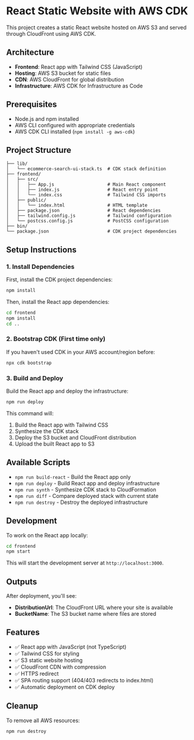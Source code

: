 # React Static Website with AWS CDK

This project creates a static React website hosted on AWS S3 and served through CloudFront using AWS CDK.

## Architecture

- **Frontend**: React app with Tailwind CSS (JavaScript)
- **Hosting**: AWS S3 bucket for static files
- **CDN**: AWS CloudFront for global distribution
- **Infrastructure**: AWS CDK for Infrastructure as Code

## Prerequisites

- Node.js and npm installed
- AWS CLI configured with appropriate credentials
- AWS CDK CLI installed (`npm install -g aws-cdk`)

## Project Structure

```
├── lib/
│   └── ecommerce-search-ui-stack.ts  # CDK stack definition
├── frontend/
│   ├── src/
│   │   ├── App.js                    # Main React component
│   │   ├── index.js                  # React entry point
│   │   └── index.css                 # Tailwind CSS imports
│   ├── public/
│   │   └── index.html                # HTML template
│   ├── package.json                  # React dependencies
│   ├── tailwind.config.js            # Tailwind configuration
│   └── postcss.config.js             # PostCSS configuration
├── bin/
└── package.json                      # CDK project dependencies
```

## Setup Instructions

### 1. Install Dependencies

First, install the CDK project dependencies:
```bash
npm install
```

Then, install the React app dependencies:
```bash
cd frontend
npm install
cd ..
```

### 2. Bootstrap CDK (First time only)

If you haven't used CDK in your AWS account/region before:
```bash
npx cdk bootstrap
```

### 3. Build and Deploy

Build the React app and deploy the infrastructure:
```bash
npm run deploy
```

This command will:
1. Build the React app with Tailwind CSS
2. Synthesize the CDK stack
3. Deploy the S3 bucket and CloudFront distribution
4. Upload the built React app to S3

## Available Scripts

- `npm run build-react` - Build the React app only
- `npm run deploy` - Build React app and deploy infrastructure
- `npm run synth` - Synthesize CDK stack to CloudFormation
- `npm run diff` - Compare deployed stack with current state
- `npm run destroy` - Destroy the deployed infrastructure

## Development

To work on the React app locally:

```bash
cd frontend
npm start
```

This will start the development server at `http://localhost:3000`.

## Outputs

After deployment, you'll see:
- **DistributionUrl**: The CloudFront URL where your site is available
- **BucketName**: The S3 bucket name where files are stored

## Features

- ✅ React app with JavaScript (not TypeScript)
- ✅ Tailwind CSS for styling
- ✅ S3 static website hosting
- ✅ CloudFront CDN with compression
- ✅ HTTPS redirect
- ✅ SPA routing support (404/403 redirects to index.html)
- ✅ Automatic deployment on CDK deploy

## Cleanup

To remove all AWS resources:
```bash
npm run destroy
```
